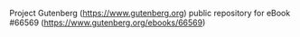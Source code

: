 Project Gutenberg (https://www.gutenberg.org) public repository for
eBook #66569 (https://www.gutenberg.org/ebooks/66569)
